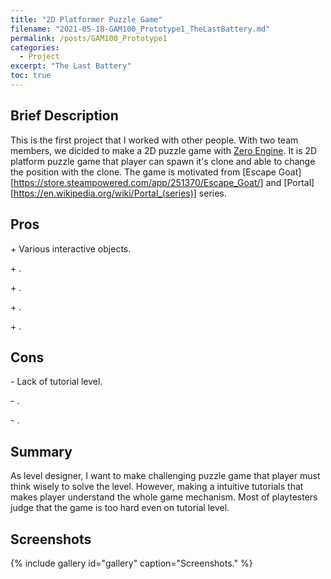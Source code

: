 ```yaml
---
title: "2D Platformer Puzzle Game"
filename: "2021-05-18-GAM100_Prototype1_TheLastBattery.md"
permalink: /posts/GAM100_Prototype1
categories:
  - Project
excerpt: "The Last Battery"
toc: true
---
```


## Brief Description

 This is the first project that I worked with other people. With two team members, we dicided to make a 2D puzzle game with [Zero Engine](https://www.zeroengine.io/). It is 2D platform puzzle game that player can spawn it's clone and able to change the position with the clone. The game is motivated from [Escape Goat][https://store.steampowered.com/app/251370/Escape_Goat/] and [Portal][https://en.wikipedia.org/wiki/Portal_(series)] series.

## Pros

<div class="notice--success">
  <p>+ Various interactive objects.</p>
  <p>+ .</p>
  <p>+ .</p>
  <p>+ .</p>
  <p>+ .</p>
</div>

## Cons

<div class="notice--danger">
  <p>- Lack of tutorial level.</p>
  <p>- .</p>
  <p>- .</p>
</div>

## Summary
As level designer, I want to make challenging puzzle game that player must think wisely to solve the level. However, making a intuitive tutorials that makes player understand the whole game mechanism. Most of playtesters judge that the game is too hard even on tutorial level. 

## Screenshots
{% include gallery id="gallery" caption="Screenshots." %}

